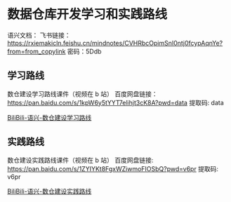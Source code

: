 # 数据仓库开发学习和实践路线


语兴文档：
飞书链接： https://rxiemakicln.feishu.cn/mindnotes/CVHRbcOpimSnI0ntj0fcypAqnYe?from=from_copylink   密码：5Ddb

## 学习路线


数仓建设学习路线课件（视频在 b 站）
百度网盘链接： https://pan.baidu.com/s/1kpW6y5tYYT7elihjt3cK8A?pwd=data 
提取码: data 

[BiliBili-语兴-数仓建设学习路线](https://space.bilibili.com/405479587/channel/collectiondetail?sid=995312&ctype=0)

## 实践路线


数仓建设实践路线课件（视频在 b 站）
百度网盘链接: https://pan.baidu.com/s/1ZYIYKt8FgxWZiwmoFIOSbQ?pwd=v6pr 提取码: v6pr

[BiliBili-语兴-数仓建设实践路线](https://space.bilibili.com/405479587/channel/collectiondetail?sid=1191377&ctype=0)
